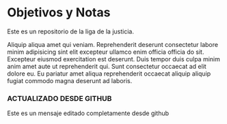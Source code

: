# Objetivos y Notas

Este es un repositorio de la liga de la justicia.

Aliquip aliqua amet qui veniam. Reprehenderit deserunt consectetur labore minim adipisicing sint elit excepteur ullamco enim officia officia do sit. Excepteur eiusmod exercitation est deserunt. Duis tempor duis culpa minim anim amet aute ut reprehenderit qui. Sunt consectetur occaecat ad elit dolore eu. Eu pariatur amet aliqua reprehenderit occaecat aliquip aliquip fugiat commodo magna deserunt ad laboris.

### ACTUALIZADO DESDE GITHUB
Este es un mensaje editado completamente desde github
